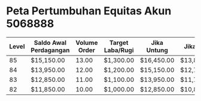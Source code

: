 # Peta Pertumbuhan Equitas Akun 5068888

| Level | Saldo Awal Perdagangan | Volume Order | Target Laba/Rugi | Jika Untung | Jika Rugi | Perkiraan Poin/Transaksi | Saldo Level Selanjutnya |
|-------|------------------------|--------------|------------------|-------------|-----------|--------------------------|-------------------------|
| 85    | $15,150.00             | 13.00        | $1,300.00        | $16,450.00  | $13,850.00| 120/15 (XV)              | $16,450.00             |
| 84    | $13,950.00             | 12.00        | $1,200.00        | $15,150.00  | $12,750.00| 120/15 (XV)              | $15,150.00             |
| 83    | $12,850.00             | 11.00        | $1,100.00        | $13,950.00  | $11,750.00| 120/15 (XV)              | $13,950.00             |
| 82    | $11,850.00             | 10.00        | $1,000.00        | $12,850.00  | $10,850.00| 120/15 (XV)              | $12,850.00             |
